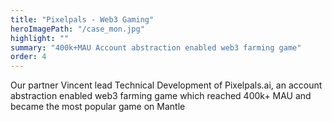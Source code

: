 ```yaml
---
title: "Pixelpals - Web3 Gaming"
heroImagePath: "/case_mon.jpg"
highlight: ""
summary: "400k+MAU Account abstraction enabled web3 farming game"
order: 4
---
```



Our partner Vincent lead Technical Development of Pixelpals.ai, an account abstraction enabled web3 farming game which reached 400k+ MAU and became the most popular game on Mantle